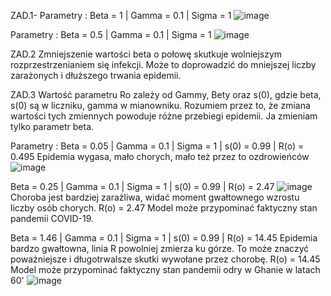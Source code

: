 ZAD.1-
Parametry :
Beta = 1 | Gamma = 0.1 | Sigma = 1
![image](https://github.com/kakaovychlebicek1/Michal_Mroz1/assets/157245284/af756dcd-ae7f-480c-bbd2-dd432cdc884f)


Parametry :
Beta = 0.5 | Gamma = 0.1 | Sigma = 1
![image](https://github.com/kakaovychlebicek1/Michal_Mroz1/assets/157245284/99a02dd1-686d-451c-bca4-c543b573468d)


ZAD.2
Zmniejszenie wartości beta o połowę skutkuje wolniejszym rozprzestrzenianiem się infekcji. 
Może to doprowadzić do mniejszej liczby zarażonych i dłuższego trwania epidemii.

ZAD.3
Wartość parametru Ro zależy od Gammy, Bety oraz s(0), gdzie beta, s(0) są w liczniku, gamma w mianowniku.
Rozumiem przez to, że zmiana wartości tych zmiennych powoduje różne przebiegi epidemii.
Ja zmieniam tylko parametr beta.

Parametry :
Beta = 0.05 | Gamma = 0.1 | Sigma = 1 | s(0) = 0.99 | R(o) = 0.495
Epidemia wygasa, mało chorych, mało też przez to ozdrowieńców
![image](https://github.com/kakaovychlebicek1/Michal_Mroz1/assets/157245284/f6cf7485-673c-43a3-970a-c3654eaa057f)

Beta = 0.25 | Gamma = 0.1 | Sigma = 1 | s(0) = 0.99 | R(o) = 2.47
![image](https://github.com/kakaovychlebicek1/Michal_Mroz1/assets/157245284/4b7de236-8d6c-4408-a372-647b1264e7cb)
Choroba jest bardziej zaraźliwa, widać moment gwałtownego wzrostu liczby osób chorych.
R(o) = 2.47
Model może przypominać faktyczny stan pandemii COVID-19.

Beta = 1.46 | Gamma = 0.1 | Sigma = 1 | s(0) = 0.99 | R(o) = 14.45
Epidemia bardzo gwałtowna, linia R powolniej zmierza ku górze.
To może znaczyć poważniejsze i długotrwalsze skutki wywołane przez chorobę.
R(o) = 14.45
Model może przypominać faktyczny stan pandemii odry w Ghanie w latach 60'
![image](https://github.com/kakaovychlebicek1/Michal_Mroz1/assets/157245284/5190be4f-6448-4099-bad9-cea634a20a45)
















